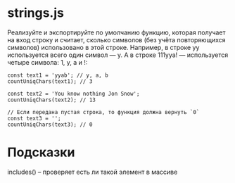 # strings.js #
Реализуйте и экспортируйте по умолчанию функцию, которая получает на вход строку и считает, сколько символов (без учёта повторяющихся символов) использовано в этой строке. Например, в строке yy используется всего один символ — y. А в строке 111yya! — используется четыре символа: 1, y, a и !:

```
const text1 = 'yyab'; // y, a, b
countUniqChars(text1); // 3
 
const text2 = 'You know nothing Jon Snow';
countUniqChars(text2); // 13
 
// Если передана пустая строка, то функция должна вернуть `0`
const text3 = '';
countUniqChars(text3); // 0
```

# Подсказки #
includes() – проверяет есть ли такой элемент в массиве
